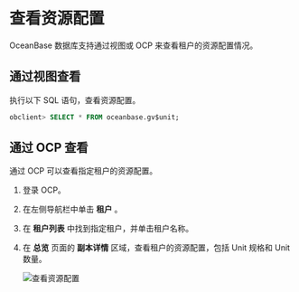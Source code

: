 查看资源配置 
===========================

OceanBase 数据库支持通过视图或 OCP 来查看租户的资源配置情况。

通过视图查看 
---------------------------

执行以下 SQL 语句，查看资源配置。

```sql
obclient> SELECT * FROM oceanbase.gv$unit;
```



通过 OCP 查看 
------------------------------

通过 OCP 可以查看指定租户的资源配置。

1. 登录 OCP。

   

2. 在左侧导航栏中单击 **租户** 。

   

3. 在 **租户列表** 中找到指定租户，并单击租户名称。

   

4. 在 **总览** 页面的 **副本详情** 区域，查看租户的资源配置，包括 Unit 规格和 Unit 数量。

   ![查看资源配置](https://static-aliyun-doc.oss-accelerate.aliyuncs.com/assets/img/zh-CN/2212770061/p167486.png)
   



